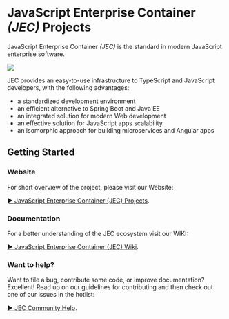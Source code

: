 # JavaScript Enterprise Container *(JEC)* Projects

JavaScript Enterprise Container *(JEC)* is the standard in modern JavaScript enterprise software.

[![][jec-logo]][jec-url]

JEC provides an easy-to-use infrastructure to TypeScript and JavaScript developers, with the following advantages:
- a standardized development environment
- an efficient alternative to Spring Boot and Java EE
- an integrated solution for modern Web development
- an effective solution for JavaScript apps scalability 
- an isomorphic approach for building microservices and Angular apps

## Getting Started

### Website

For short overview of the project, please visit our Website:

[&#9658; JavaScript Enterprise Container (JEC) Projects](http://jecproject.org/).

### Documentation

For a better understanding of the JEC ecosystem visit our WIKI:

[&#9658; JavaScript Enterprise Container (JEC) Wiki](http://jecproject.org/wiki).

### Want to help?

Want to file a bug, contribute some code, or improve documentation? Excellent! Read up on our guidelines for contributing and then check out one of our issues in the hotlist:

[&#9658; JEC Community Help](http://jecproject.org/wiki/community).

[jec-url]: http://jecproject.org
[jec-logo]: https://raw.githubusercontent.com/pechemann/JEC/master/assets/jec-logos/jec-logo.png
